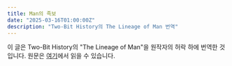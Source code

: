 ```yaml
---
title: Man의 족보
date: "2025-03-16T01:00:00Z"
description: "Two-Bit History의 The Lineage of Man 번역"
---
```


이 글은 Two-Bit History의 "The Lineage of Man"을 원작자의 허락 하에 번역한 것입니다. 원문은 [여기](https://twobithistory.org/2017/09/28/the-lineage-of-man.html)에서 읽을 수 있습니다.